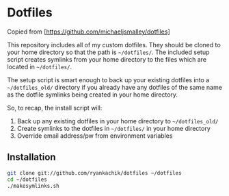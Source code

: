 Dotfiles
========
Copied from [https://github.com/michaeljsmalley/dotfiles]

This repository includes all of my custom dotfiles.  They should be cloned to
your home directory so that the path is `~/dotfiles/`.  The included setup
script creates symlinks from your home directory to the files which are located
in `~/dotfiles/`.

The setup script is smart enough to back up your existing dotfiles into a
`~/dotfiles_old/` directory if you already have any dotfiles of the same name as
the dotfile symlinks being created in your home directory.

So, to recap, the install script will:

1. Back up any existing dotfiles in your home directory to `~/dotfiles_old/`
2. Create symlinks to the dotfiles in `~/dotfiles/` in your home directory
3. Override email address/pw from environment variables

Installation
------------

``` bash
git clone git://github.com/ryankachik/dotfiles ~/dotfiles
cd ~/dotfiles
./makesymlinks.sh